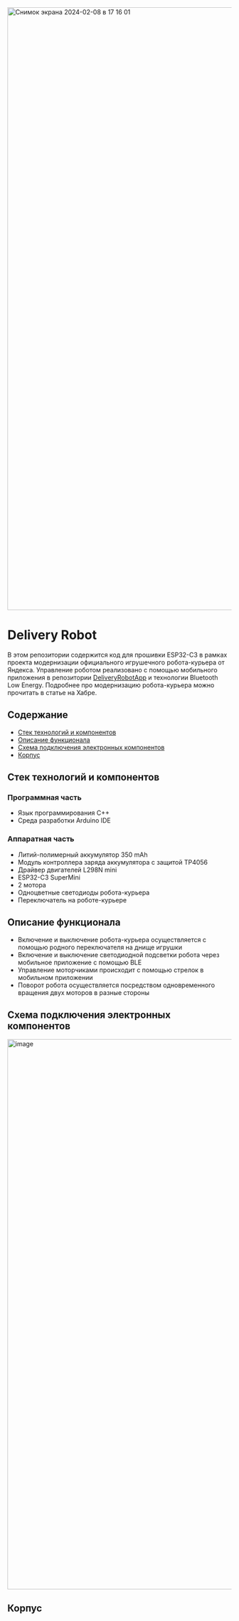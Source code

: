 <img width="1354" alt="Снимок экрана 2024-02-08 в 17 16 01" src="https://github.com/MaxiEnergy/SmartLight/assets/58640177/217f9caa-c045-4b21-8cc6-f298f320a624">

# Delivery Robot
В этом репозитории содержится код для прошивки ESP32-C3 в рамках проекта модернизации официального игрушечного робота-курьера от Яндекса. Управление роботом реализовано с помощью мобильного приложения в репозитории [DeliveryRobotApp](https://github.com/MaxiEnergy/DeliveryRobotApp) и технологии Bluetooth Low Energy. Подробнее про модернизацию робота-курьера можно прочитать в статье на Хабре.


## Содержание
- [Стек технологий и компонентов](#cтек-технологий-и-компонентов)
- [Описание функционала](#описание-функционала)
- [Схема подключения электронных компонентов](#схема-подключения-электронных-компонентов)
- [Корпус](#корпус)

## Стек технологий и компонентов

### Программная часть
- Язык программирования C++
- Среда разработки Arduino IDE

### Аппаратная часть
- Литий-полимерный аккумулятор 350 mAh
- Модуль контроллера заряда аккумулятора с защитой TP4056
- Драйвер двигателей L298N mini
- ESP32-C3 SuperMini
- 2 мотора
- Одноцветные светодиоды робота-курьера
- Переключатель на роботе-курьере

## Описание функционала
- Включение и выключение робота-курьера осуществляется с помощью родного переключателя на днище игрушки
- Включение и выключение светодиодной подсветки робота через мобильное приложение с помощью BLE
- Управление моторчиками происходит с помощью стрелок в мобильном приложении
- Поворот робота осуществляется посредством одновременного вращения двух моторов в разные стороны

## Схема подключения электронных компонентов
<img width="1236" alt="image" src="https://github.com/MaxiEnergy/SmartLight/assets/58640177/620d3f4b-6699-4834-aa00-5b086c41a80f">

## Корпус


